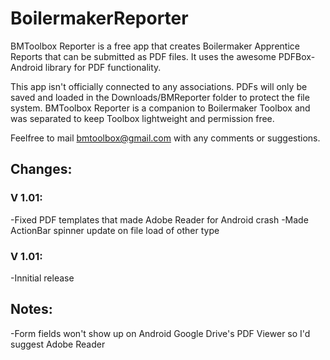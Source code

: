 # BoilermakerReporter

BMToolbox Reporter is a free app that creates Boilermaker Apprentice Reports that can be submitted as
PDF files.  It uses the awesome PDFBox-Android library for PDF functionality.

This app isn't officially connected to any associations.  PDFs will only be saved and loaded in
the Downloads/BMReporter folder to protect the file system.  BMToolbox Reporter is a companion
to Boilermaker Toolbox and was separated to keep Toolbox lightweight and permission free.

Feelfree to mail bmtoolbox@gmail.com with any comments or suggestions.

## Changes:

### V 1.01:
-Fixed PDF templates that made Adobe Reader for Android crash
-Made ActionBar spinner update on file load of other type

### V 1.01:
-Innitial release

## Notes:
-Form fields won't show up on Android Google Drive's PDF Viewer so I'd suggest Adobe Reader
